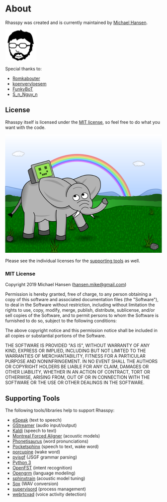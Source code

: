 # About

Rhasspy was created and is currently maintained by [Michael Hansen](https://synesthesiam.com/).

![Mike head](img/mike-head.png)

Special thanks to:

* [Romkabouter](https://github.com/Romkabouter)
* [koenvervloesem](https://github.com/koenvervloesem)
* [FunkyBoT](https://community.home-assistant.io/u/FunkyBoT)
* [S_n_Nguy_n](https://community.home-assistant.io/u/S_n_Nguy_n)

## License

Rhasspy itself is licensed under the [MIT license](#mit-license), so feel free to do what you want with the code.

![Computer monitor riding an elephant in front of a rainbow](img/license.png)

Please see the individual licenses for the [supporting tools](#supporting-tools) as well.

### MIT License

Copyright 2019 Michael Hansen (hansen.mike@gmail.com)

Permission is hereby granted, free of charge, to any person obtaining a copy of
this software and associated documentation files (the "Software"), to deal in
the Software without restriction, including without limitation the rights to
use, copy, modify, merge, publish, distribute, sublicense, and/or sell copies of
the Software, and to permit persons to whom the Software is furnished to do so,
subject to the following conditions:

The above copyright notice and this permission notice shall be included in all
copies or substantial portions of the Software.

THE SOFTWARE IS PROVIDED "AS IS", WITHOUT WARRANTY OF ANY KIND, EXPRESS OR
IMPLIED, INCLUDING BUT NOT LIMITED TO THE WARRANTIES OF MERCHANTABILITY, FITNESS
FOR A PARTICULAR PURPOSE AND NONINFRINGEMENT. IN NO EVENT SHALL THE AUTHORS OR
COPYRIGHT HOLDERS BE LIABLE FOR ANY CLAIM, DAMAGES OR OTHER LIABILITY, WHETHER
IN AN ACTION OF CONTRACT, TORT OR OTHERWISE, ARISING FROM, OUT OF OR IN
CONNECTION WITH THE SOFTWARE OR THE USE OR OTHER DEALINGS IN THE SOFTWARE.

## Supporting Tools

The following tools/libraries help to support Rhasspy:

* [eSpeak](http://espeak.sourceforge.net) (text to speech)
* [GStreamer](https://gstreamer.freedesktop.org) (audio input/output)
* [Kaldi](https://kaldi-asr.org) (speech to text)
* [Montreal Forced Aligner](https://montreal-forced-aligner.readthedocs.io/en/latest/) (acoustic models)
* [Phonetisaurus](https://github.com/AdolfVonKleist/Phonetisaurus) (word pronunciations)
* [Pocketsphinx](https://github.com/cmusphinx/pocketsphinx) (speech to text, wake word)
* [porcupine](https://github.com/Picovoice/Porcupine) (wake word)
* [pyjsgf](https://github.com/Danesprite/pyjsgf) (JSGF grammar parsing)
* [Python 3](https://www.python.org)
* [OpenFST](http://www.openfst.org) (intent recognition)
* [Opengrm](http://www.opengrm.org/twiki/bin/view/GRM/NGramLibrary) (language modeling)
* [sphinxtrain](https://github.com/cmusphinx/sphinxtrain) (acoustic model tuning)
* [Sox](http://sox.sourceforge.net) (WAV conversion)
* [supervisord](http://supervisord.org) (process management)
* [webrtcvad](https://github.com/wiseman/py-webrtcvad) (voice activity detection)
